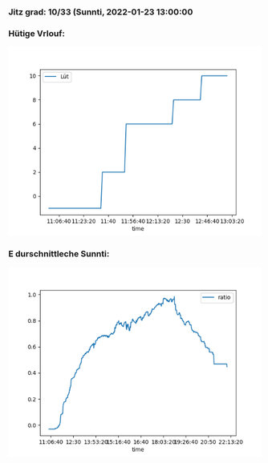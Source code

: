 ### Jitz grad: 10/33 (Sunnti, 2022-01-23 13:00:00

### Hütige Vrlouf:
![Graph](Today.png)

### E durschnittleche Sunnti:
![Graph](Sunnti.png)